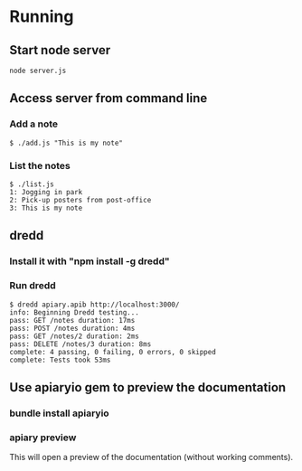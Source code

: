 # Running

## Start node server

    node server.js

## Access server from command line
### Add a note

    $ ./add.js "This is my note"

### List the notes

    $ ./list.js
    1: Jogging in park
    2: Pick-up posters from post-office
    3: This is my note

## dredd

### Install it with "npm install -g dredd"

### Run dredd

    $ dredd apiary.apib http://localhost:3000/
    info: Beginning Dredd testing...
    pass: GET /notes duration: 17ms
    pass: POST /notes duration: 4ms
    pass: GET /notes/2 duration: 2ms
    pass: DELETE /notes/3 duration: 8ms
    complete: 4 passing, 0 failing, 0 errors, 0 skipped
    complete: Tests took 53ms

## Use apiaryio gem to preview the documentation

### bundle install apiaryio

### apiary preview
This will open a preview of the documentation (without working comments).

